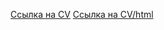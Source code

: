 [Ссылка на CV](https://Olexandir.github.io/rsschool-cv/cv)
[Ссылка на CV/html](https://Olexandir.github.io/rsschool-cv/)
